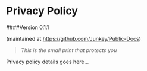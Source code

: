 # Privacy Policy

####Version 0.1.1

(maintained at <https://github.com/Junkey/Public-Docs>)

> *This is the small print that protects you*

Privacy policy details goes here...
